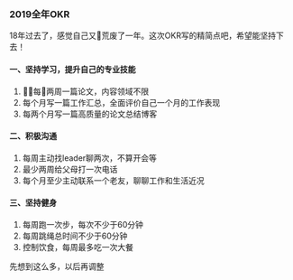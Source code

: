 ### 2019全年OKR

18年过去了，感觉自己又荒废了一年。这次OKR写的精简点吧，希望能坚持下去！
#### 一、坚持学习，提升自己的专业技能

1. 每两周一篇论文，内容领域不限
2. 每个月写一篇工作汇总，全面评价自己一个月的工作表现
3. 每两个月写一篇高质量的论文总结博客

#### 二、积极沟通

1. 每周主动找leader聊两次，不算开会等
2. 最少两周给父母打一次电话
3. 每个月至少主动联系一个老友，聊聊工作和生活近况

#### 三、坚持健身

1. 每周跑一次步，每次不少于60分钟
2. 每周跳绳总时间不少于60分钟
3. 控制饮食，每周最多吃一次大餐

先想到这么多，以后再调整
